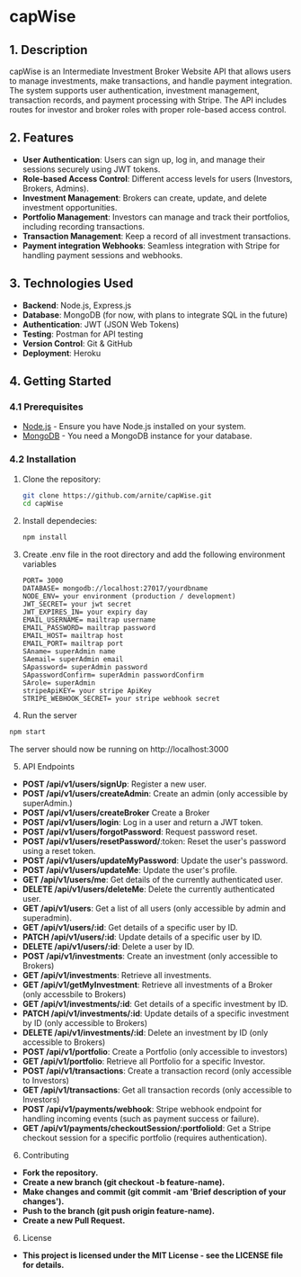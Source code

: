 # capWise

## 1. Description

capWise is an Intermediate Investment Broker Website API that allows users to manage investments, make transactions, and handle payment integration. The system supports user authentication, investment management, transaction records, and payment processing with Stripe. The API includes routes for investor and broker roles with proper role-based access control.

## 2. Features

- **User Authentication**: Users can sign up, log in, and manage their sessions securely using JWT tokens.
- **Role-based Access Control**: Different access levels for users (Investors, Brokers, Admins).
- **Investment Management**: Brokers can create, update, and delete investment opportunities.
- **Portfolio Management**: Investors can manage and track their portfolios, including recording transactions.
- **Transaction Management**: Keep a record of all investment transactions.
- **Payment integration Webhooks**: Seamless integration with Stripe for handling payment sessions and webhooks.

## 3. Technologies Used

- **Backend**: Node.js, Express.js
- **Database**: MongoDB (for now, with plans to integrate SQL in the future)
- **Authentication**: JWT (JSON Web Tokens)
- **Testing**: Postman for API testing
- **Version Control**: Git & GitHub
- **Deployment**: Heroku

## 4. Getting Started

### 4.1 Prerequisites

- [Node.js](https://nodejs.org/) - Ensure you have Node.js installed on your system.
- [MongoDB](https://www.mongodb.com/) - You need a MongoDB instance for your database.

### 4.2 Installation

1. Clone the repository:

   ```bash
   git clone https://github.com/arnite/capWise.git
   cd capWise
   ```

2. Install dependecies:

   ```bash
   npm install
   ```

3. Create .env file in the root directory and add the following environment variables

   ```env
   PORT= 3000
   DATABASE= mongodb://localhost:27017/yourdbname
   NODE_ENV= your environment (production / development)
   JWT_SECRET= your jwt secret
   JWT_EXPIRES_IN= your expiry day
   EMAIL_USERNAME= mailtrap username
   EMAIL_PASSWORD= mailtrap password
   EMAIL_HOST= mailtrap host
   EMAIL_PORT= mailtrap port
   SAname= superAdmin name
   SAemail= superAdmin email
   SApassword= superAdmin password
   SApasswordConfirm= superAdmin passwordConfirm
   SArole= superAdmin
   stripeApiKEY= your stripe ApiKey
   STRIPE_WEBHOOK_SECRET= your stripe webhook secret
   ```

4. Run the server

```bash
npm start
```

The server should now be running on
http://localhost:3000

5. API Endpoints

- **POST /api/v1/users/signUp**: Register a new user.
- **POST /api/v1/users/createAdmin**: Create an admin (only accessible by superAdmin.)
- **POST /api/v1/users/createBroker** Create a Broker
- **POST /api/v1/users/login**: Log in a user and return a JWT token.
- **POST /api/v1/users/forgotPassword**: Request password reset.
- **POST /api/v1/users/resetPassword/**:token: Reset the user's password using a reset token.
- **POST /api/v1/users/updateMyPassword**: Update the user's password.
- **POST /api/v1/users/updateMe**: Update the user's profile.
- **GET /api/v1/users/me**: Get details of the currently authenticated user.
- **DELETE /api/v1/users/deleteMe**: Delete the currently authenticated user.
- **GET /api/v1/users**: Get a list of all users (only accessible by admin and superadmin).
- **GET /api/v1/users/:id**: Get details of a specific user by ID.
- **PATCH /api/v1/users/:id**: Update details of a specific user by ID.
- **DELETE /api/v1/users/:id**: Delete a user by ID.
- **POST /api/v1/investments**: Create an investment (only accessible to Brokers)
- **GET /api/v1/investments**: Retrieve all investments.
- **GET /api/v1/getMyInvestment**: Retrieve all investments of a Broker (only accessbile to Brokers)
- **GET /api/v1/investments/:id**: Get details of a specific investment by ID.
- **PATCH /api/v1/investments/:id**: Update details of a specific investment by ID (only accessible to Brokers)
- **DELETE /api/v1/investments/:id**: Delete an investment by ID (only accessible to Brokers)
- **POST /api/v1/portfolio**: Create a Portfolio (only accessible to investors)
- **GET /api/v1/portfolio**: Retrieve all Portfolio for a specific Investor.
- **POST /api/v1/transactions**: Create a transaction record (only accessible to Investors)
- **GET /api/v1/transactions**: Get all transaction records (only accessible to Investors)
- **POST /api/v1/payments/webhook**: Stripe webhook endpoint for handling incoming events (such as payment success or failure).
- **GET /api/v1/payments/checkoutSession/:portfolioId**: Get a Stripe checkout session for a specific portfolio (requires authentication).

6. Contributing

- **Fork the repository.**
- **Create a new branch (git checkout -b feature-name).**
- **Make changes and commit (git commit -am 'Brief description of your changes').**
- **Push to the branch (git push origin feature-name).**
- **Create a new Pull Request.**

6. License

- **This project is licensed under the MIT License - see the LICENSE file for details.**
